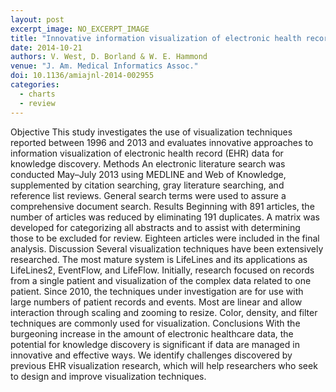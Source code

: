 ```yaml
---
layout: post
excerpt_image: NO_EXCERPT_IMAGE
title: "Innovative information visualization of electronic health record data: a systematic review"
date: 2014-10-21
authors: V. West, D. Borland & W. E. Hammond
venue: "J. Am. Medical Informatics Assoc."
doi: 10.1136/amiajnl-2014-002955
categories:
  - charts
  - review
---
```

Objective This study investigates the use of visualization techniques reported between 1996 and 2013 and evaluates innovative approaches to information visualization of electronic health record (EHR) data for knowledge discovery. Methods An electronic literature search was conducted May–July 2013 using MEDLINE and Web of Knowledge, supplemented by citation searching, gray literature searching, and reference list reviews. General search terms were used to assure a comprehensive document search. Results Beginning with 891 articles, the number of articles was reduced by eliminating 191 duplicates. A matrix was developed for categorizing all abstracts and to assist with determining those to be excluded for review. Eighteen articles were included in the final analysis. Discussion Several visualization techniques have been extensively researched. The most mature system is LifeLines and its applications as LifeLines2, EventFlow, and LifeFlow. Initially, research focused on records from a single patient and visualization of the complex data related to one patient. Since 2010, the techniques under investigation are for use with large numbers of patient records and events. Most are linear and allow interaction through scaling and zooming to resize. Color, density, and filter techniques are commonly used for visualization. Conclusions With the burgeoning increase in the amount of electronic healthcare data, the potential for knowledge discovery is significant if data are managed in innovative and effective ways. We identify challenges discovered by previous EHR visualization research, which will help researchers who seek to design and improve visualization techniques.

